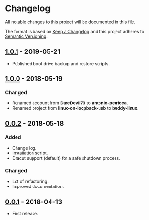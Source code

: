 # Changelog

All notable changes to this project will be documented in this file.

The format is based on [Keep a Changelog](https://keepachangelog.com/en/1.0.0/)
and this project adheres to [Semantic Versioning](https://semver.org/spec/v2.0.0.html).

## [1.0.1] - 2019-05-21

- Published boot drive backup and restore scripts.

## [1.0.0] - 2018-05-19

### Changed

- Renamed account from **DareDevil73** to **antonio-petricca**.
- Renamed project from **linux-on-loopback-usb** to **buddy-linux**.

## [0.0.2] - 2018-05-18

### Added

- Change log.
- Installation script.
- Dracut support (default) for a safe shutdown process.

### Changed

- Lot of refactoring.
- Improved documentation.

## [0.0.1] - 2018-04-13

- First release.

[1.0.1]: https://github.com/antonio-petricca/buddy-linux/compare/1.0.0...1.0.1
[1.0.0]: https://github.com/antonio-petricca/buddy-linux/compare/0.0.2...1.0.0
[0.0.2]: https://github.com/antonio-petricca/buddy-linux/compare/0.0.1...0.0.2
[0.0.1]: https://github.com/antonio-petricca/buddy-linux/tree/0.0.1